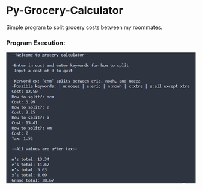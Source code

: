 # Py-Grocery-Calculator
Simple program to split grocery costs between my roommates.

### Program Execution:
![Image of program execution](https://github.com/moeezk7/Py-Grocery-Calculator/blob/master/images/sample.png)
